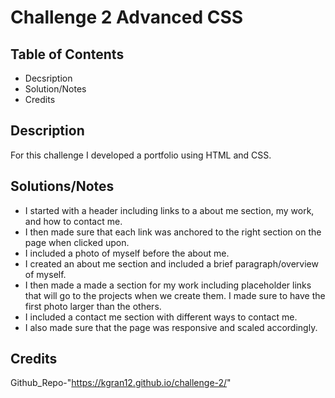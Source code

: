 # Challenge 2 Advanced CSS

## Table of Contents
- Decsription
- Solution/Notes
- Credits

## Description

For this challenge I developed a portfolio using HTML and CSS. 

## Solutions/Notes

- I started with a header including links to a about me section, my work, and how to contact me.
- I then made sure that each link was anchored to the right section on the page when clicked upon.
- I included a photo of myself before the about me.
- I created an about me section and included a brief paragraph/overview of myself.
- I then made a made a section for my work including placeholder links that will go to the projects when we create them. I made sure to have the first photo larger than the others.
- I included a contact me section with different ways to contact me.
- I also made sure that the page was responsive and scaled accordingly.

## Credits

Github_Repo-"https://kgran12.github.io/challenge-2/"